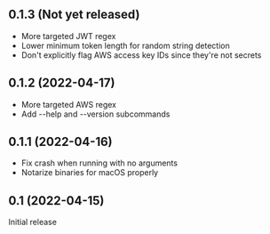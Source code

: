 ## 0.1.3 (Not yet released)

- More targeted JWT regex
- Lower minimum token length for random string detection
- Don't explicitly flag AWS access key IDs since they're not secrets

## 0.1.2 (2022-04-17)

- More targeted AWS regex
- Add --help and --version subcommands

## 0.1.1 (2022-04-16)

- Fix crash when running with no arguments
- Notarize binaries for macOS properly

## 0.1 (2022-04-15)

Initial release
